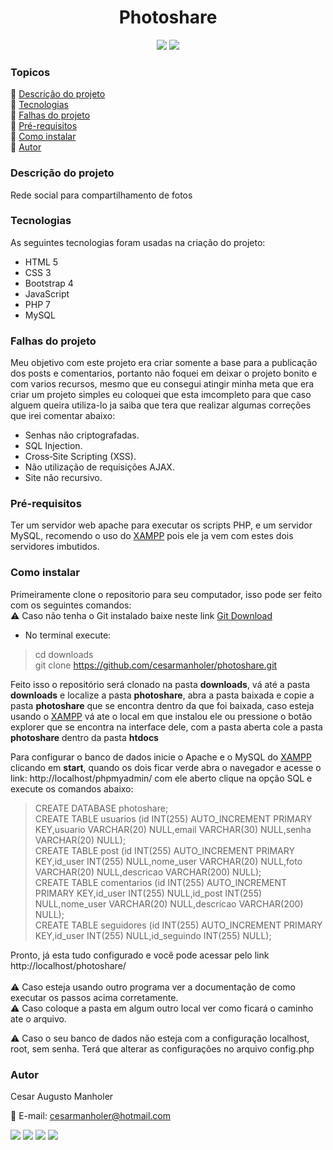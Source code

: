<h1 align="center">Photoshare</h1>

<p align="center">
<img src="https://img.shields.io/static/v1?label=License&message=MIT&color=blue&style=for-the-badge"/> <img src="https://img.shields.io/static/v1?label=Status&message=Incompleto&color=orange&style=for-the-badge"/>
</p>

### Topicos
:large_blue_diamond: [Descrição do projeto](https://github.com/cesarmanholer/photoshare/blob/main/README.md#descri%C3%A7%C3%A3o-do-projeto)<br>
:large_blue_diamond: [Tecnologias](https://github.com/cesarmanholer/photoshare/blob/main/README.md#tecnologias)<br>
:large_blue_diamond: [Falhas do projeto](https://github.com/cesarmanholer/photoshare/blob/main/README.md#falhas-do-projeto)<br>
:large_blue_diamond: [Pré-requisitos](https://github.com/cesarmanholer/photoshare/blob/main/README.md#pr%C3%A9-requisitos)<br>
:large_blue_diamond: [Como instalar](https://github.com/cesarmanholer/photoshare/blob/main/README.md#como-instalar)<br>
:large_blue_diamond: [Autor](https://github.com/cesarmanholer/photoshare/blob/main/README.md#autor)<br>

### Descrição do projeto
Rede social para compartilhamento de fotos

### Tecnologias
As seguintes tecnologias foram usadas na criação do projeto:
- HTML 5
- CSS 3
- Bootstrap 4
- JavaScript
- PHP 7
- MySQL

### Falhas do projeto
Meu objetivo com este projeto era criar somente a base para a publicação dos posts e comentarios, portanto não foquei em deixar o projeto bonito e com varios recursos, mesmo que eu consegui atingir minha meta que era criar um projeto simples eu coloquei que esta imcompleto para que caso alguem queira utiliza-lo ja saiba que tera que realizar algumas correções que irei comentar abaixo:

- Senhas não criptografadas.
- SQL Injection.
- Cross‑Site Scripting (XSS).
- Não utilização de requisições AJAX.
- Site não recursivo.

### Pré-requisitos
Ter um servidor web apache para executar os scripts PHP, e um servidor MySQL, recomendo o uso do [XAMPP](https://www.apachefriends.org/pt_br/index.html) pois ele ja vem com estes dois servidores imbutidos.

### Como instalar
Primeiramente clone o repositorio para seu computador, isso pode ser feito com os seguintes comandos:<br>
:warning: Caso não tenha o Git instalado baixe neste link [Git Download](https://git-scm.com/downloads)
- No terminal execute:
> cd downloads<br>
> git clone https://github.com/cesarmanholer/photoshare.git

Feito isso o repositório será clonado na pasta **downloads**, vá até a pasta **downloads** e localize a pasta **photoshare**, abra a pasta baixada e copie a pasta **photoshare** que se encontra dentro da que foi baixada, caso esteja usando o [XAMPP](https://www.apachefriends.org/pt_br/index.html) vá ate o local em que instalou ele ou pressione o botão explorer que se encontra na interface dele, com a pasta aberta cole a pasta **photoshare** dentro da pasta **htdocs**

Para configurar o banco de dados inicie o Apache e o MySQL do [XAMPP](https://www.apachefriends.org/pt_br/index.html) clicando em **start**, quando os dois ficar verde abra o navegador e acesse o link: http://localhost/phpmyadmin/ com ele aberto clique na opção SQL e execute os comandos abaixo:
> CREATE DATABASE photoshare;<br>
> CREATE TABLE usuarios (id INT(255) AUTO_INCREMENT PRIMARY KEY,usuario VARCHAR(20) NULL,email VARCHAR(30) NULL,senha VARCHAR(20) NULL);<br>
> CREATE TABLE post (id INT(255) AUTO_INCREMENT PRIMARY KEY,id_user INT(255) NULL,nome_user VARCHAR(20) NULL,foto VARCHAR(20) NULL,descricao VARCHAR(200) NULL);<br>
> CREATE TABLE comentarios (id INT(255) AUTO_INCREMENT PRIMARY KEY,id_user INT(255) NULL,id_post INT(255) NULL,nome_user VARCHAR(20) NULL,descricao VARCHAR(200) NULL);<br>
> CREATE TABLE seguidores (id INT(255) AUTO_INCREMENT PRIMARY KEY,id_user INT(255) NULL,id_seguindo INT(255) NULL);<br>

Pronto, já esta tudo configurado e você pode acessar pelo link http://localhost/photoshare/<br><br>
:warning: Caso esteja usando outro programa ver a documentação de como executar os passos acima corretamente.<br>
:warning: Caso coloque a pasta em algum outro local ver como ficará o caminho ate o arquivo.

:warning: Caso o seu banco de dados não esteja com a configuração localhost, root, sem senha. Terá que alterar as configurações no arquivo config.php

### Autor

Cesar Augusto Manholer

:e-mail: E-mail: cesarmanholer@hotmail.com

<a href="https://www.facebook.com/cesar_manholer"><img src="https://img.shields.io/static/v1?label=&message=Facebook&color=blue&style=for-the-badge"/></a>
<a href="https://www.instagram.com/cesar_manholer"><img src="https://img.shields.io/static/v1?label=&message=Instagram&color=red&style=for-the-badge"/></a>
<a href="https://www.linkedin.com/cesar_manholer"><img src="https://img.shields.io/static/v1?label=&message=Linkedin&color=blue&style=for-the-badge"/></a>
<a href="https://www.github.com/cesar_manholer"><img src="https://img.shields.io/static/v1?label=&message=Github&color=black&style=for-the-badge"/></a>
